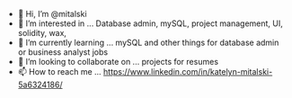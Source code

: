 - 👋 Hi, I’m @mitalski
- 👀 I’m interested in ... Database admin, mySQL, project management, UI, solidity, wax, 
- 🌱 I’m currently learning ... mySQL and other things for database admin or business analyst jobs
- 💞️ I’m looking to collaborate on ... projects for resumes
- 📫 How to reach me ... https://www.linkedin.com/in/katelyn-mitalski-5a6324186/

<!---
mitalski/mitalski is a ✨ special ✨ repository because its `README.md` (this file) appears on your GitHub profile.
You can click the Preview link to take a look at your changes.
--->
